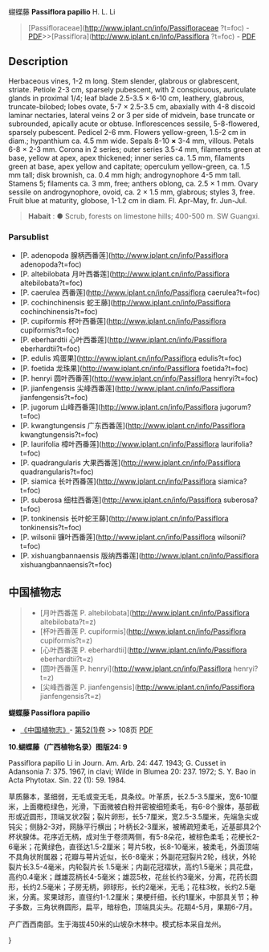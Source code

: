 蝴蝶藤 **Passiflora papilio** H. L. Li

> [Passifloraceae](http://www.iplant.cn/info/Passifloraceae ?t=foc) - [PDF](http://iplant.cn/foc/pdf/Passifloraceae.pdf)>>[Passiflora](http://www.iplant.cn/info/Passiflora ?t=foc) - [PDF](http://www.iplant.cn/foc/pdf/Passiflora.pdf)

## Description

Herbaceous vines, 1-2 m long. Stem slender, glabrous or glabrescent, striate. Petiole 2-3 cm, sparsely pubescent, with 2 conspicuous, auriculate glands in proximal 1/4; leaf blade 2.5-3.5 × 6-10 cm, leathery, glabrous, truncate-bilobed; lobes ovate, 5-7 × 2.5-3.5 cm, abaxially with 4-8 discoid laminar nectaries, lateral veins 2 or 3 per side of midvein, base truncate or subrounded, apically acute or obtuse. Inflorescences sessile, 5-8-flowered, sparsely pubescent. Pedicel 2-6 mm. Flowers yellow-green, 1.5-2 cm in diam.; hypanthium ca. 4.5 mm wide. Sepals 8-10 <b>×</b> 3-4 mm, villous. Petals 6-8 × 2-3 mm. Corona in 2 series; outer series 3.5-4 mm, filaments green at base, yellow at apex, apex thickened; inner series ca. 1.5 mm, filaments green at base, apex yellow and capitate; operculum yellow-green, ca. 1.5 mm tall; disk brownish, ca. 0.4 mm high; androgynophore 4-5 mm tall. Stamens 5; filaments ca. 3 mm, free; anthers oblong, ca. 2.5 × 1 mm. Ovary sessile on androgynophore, ovoid, ca. 2 × 1.5 mm, glabrous; styles 3, free. Fruit blue at maturity, globose, 1-1.2 cm in diam. Fl. Apr-May, fr. Jun-Jul.

> **Habait** : 
>● Scrub, forests on limestone hills; 400-500 m. SW Guangxi.

### Parsublist

* [P.  adenopoda  腺柄西番莲](http://www.iplant.cn/info/Passiflora adenopoda?t=foc)
* [P.  altebilobata  月叶西番莲](http://www.iplant.cn/info/Passiflora altebilobata?t=foc)
* [P.  caerulea  西番莲](http://www.iplant.cn/info/Passiflora caerulea?t=foc)
* [P.  cochinchinensis  蛇王藤](http://www.iplant.cn/info/Passiflora cochinchinensis?t=foc)
* [P.  cupiformis  杯叶西番莲](http://www.iplant.cn/info/Passiflora cupiformis?t=foc)
* [P.  eberhardtii  心叶西番莲](http://www.iplant.cn/info/Passiflora eberhardtii?t=foc)
* [P.  edulis  鸡蛋果](http://www.iplant.cn/info/Passiflora edulis?t=foc)
* [P.  foetida  龙珠果](http://www.iplant.cn/info/Passiflora foetida?t=foc)
* [P.  henryi  圆叶西番莲](http://www.iplant.cn/info/Passiflora henryi?t=foc)
* [P.  jianfengensis  尖峰西番莲](http://www.iplant.cn/info/Passiflora jianfengensis?t=foc)
* [P.  jugorum  山峰西番莲](http://www.iplant.cn/info/Passiflora jugorum?t=foc)
* [P.  kwangtungensis  广东西番莲](http://www.iplant.cn/info/Passiflora kwangtungensis?t=foc)
* [P.  laurifolia  樟叶西番莲](http://www.iplant.cn/info/Passiflora laurifolia?t=foc)
* [P.  quadrangularis  大果西番莲](http://www.iplant.cn/info/Passiflora quadrangularis?t=foc)
* [P.  siamica  长叶西番莲](http://www.iplant.cn/info/Passiflora siamica?t=foc)
* [P.  suberosa  细柱西番莲](http://www.iplant.cn/info/Passiflora suberosa?t=foc)
* [P.  tonkinensis  长叶蛇王藤](http://www.iplant.cn/info/Passiflora tonkinensis?t=foc)
* [P.  wilsonii  镰叶西番莲](http://www.iplant.cn/info/Passiflora wilsonii?t=foc)
* [P.  xishuangbannaensis  版纳西番莲](http://www.iplant.cn/info/Passiflora xishuangbannaensis?t=foc)

## 中国植物志

> * [月叶西番莲  P.  altebilobata](http://www.iplant.cn/info/Passiflora altebilobata?t=z)
> * [杯叶西番莲  P.  cupiformis](http://www.iplant.cn/info/Passiflora cupiformis?t=z)
> * [心叶西番莲  P.  eberhardtii](http://www.iplant.cn/info/Passiflora eberhardtii?t=z)
> * [圆叶西番莲  P.  henryi](http://www.iplant.cn/info/Passiflora henryi?t=z)
> * [尖峰西番莲  P.  jianfengensis](http://www.iplant.cn/info/Passiflora jianfengensis?t=z)

**蝴蝶藤 Passiflora papilio**

* [《中国植物志》](http://www.iplant.cn/frps)- [第52(1)卷](http://www.iplant.cn/frps/vol/52(1)) >> 108页 [PDF](http://www.iplant.cn/frps/pdf/52(1)/108.PDF)

**10.蝴蝶藤（广西植物名录）图版24: 9**

Passiflora papilio Li in Journ. Am. Arb. 24: 447. 1943; G. Cusset in Adansonia 7: 375. 1967, in clavi; Wilde in Blumea 20: 237. 1972; S. Y. Bao in Acta Phytotax. Sin. 22 (1): 59. 1984.

草质藤本，茎细弱，无毛或变无毛，具条纹。叶革质，长2.5-3.5厘米，宽6-10厘米，上面橄榄绿色，光滑，下面微被白粉并密被细短柔毛，有6-8个腺体，基部截形或近圆形，顶端叉状2裂；裂片卵形，长5-7厘米，宽2.5-3.5厘米，先端急尖或钝尖；侧脉2-3对，网脉平行横出；叶柄长2-3厘米，被稀疏短柔毛，近基部具2个杯状腺体。花序近无柄，成对生于卷须两侧，有5-8朵花，被棕色柔毛；花梗长2-6毫米；花黄绿色，直径达1.5-2厘米；萼片5枚，长8-10毫米，被柔毛，外面顶端不具角状附属器；花瓣与萼片近似，长6-8毫米；外副花冠裂片2轮，线状，外轮裂片长3.5-4毫米，内轮裂片长 1.5毫米；内副花冠褶状，高约1.5毫米；具花盘，高约0.4毫米；雌雄蕊柄长4-5毫米；雄蕊5枚，花丝长约3毫米，分离，花药长圆形，长约2.5毫米；子房无柄，卵球形，长约2毫米，无毛；花柱3枚，长约2.5毫米，分离。浆果球形，直径约1-1.2厘米；果梗纤细，长约1厘米，中部具关节；种子多数，三角状椭圆形，扁平，暗棕色，顶端具尖头。花期4-5月，果期6-7月。

产广西西南部。生于海拔450米的山坡杂木林中。模式标本采自龙州。

}